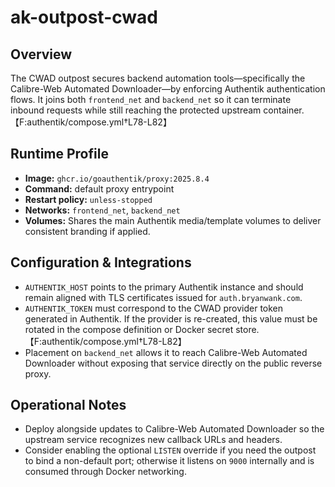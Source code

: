 <!--
title: ak-outpost-cwad
description:
published: true
date: 2025-10-19T08:57:42Z
tags:
editor: markdown
-->

# ak-outpost-cwad

## Overview
The CWAD outpost secures backend automation tools—specifically the Calibre-Web Automated Downloader—by enforcing Authentik authentication flows. It joins both `frontend_net` and `backend_net` so it can terminate inbound requests while still reaching the protected upstream container.【F:authentik/compose.yml†L78-L82】

## Runtime Profile
- **Image:** `ghcr.io/goauthentik/proxy:2025.8.4`
- **Command:** default proxy entrypoint
- **Restart policy:** `unless-stopped`
- **Networks:** `frontend_net`, `backend_net`
- **Volumes:** Shares the main Authentik media/template volumes to deliver consistent branding if applied.

## Configuration & Integrations
- `AUTHENTIK_HOST` points to the primary Authentik instance and should remain aligned with TLS certificates issued for `auth.bryanwank.com`.
- `AUTHENTIK_TOKEN` must correspond to the CWAD provider token generated in Authentik. If the provider is re-created, this value must be rotated in the compose definition or Docker secret store.【F:authentik/compose.yml†L78-L82】
- Placement on `backend_net` allows it to reach Calibre-Web Automated Downloader without exposing that service directly on the public reverse proxy.

## Operational Notes
- Deploy alongside updates to Calibre-Web Automated Downloader so the upstream service recognizes new callback URLs and headers.
- Consider enabling the optional `LISTEN` override if you need the outpost to bind a non-default port; otherwise it listens on `9000` internally and is consumed through Docker networking.
